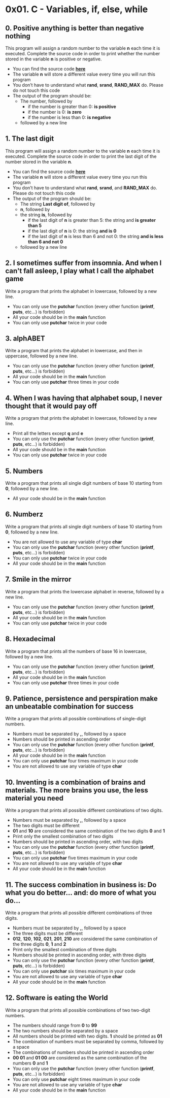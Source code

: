 # 0x01. C - Variables, if, else, while


## 0. Positive anything is better than negative nothing

This program will assign a random number to the variable **n** each time it is executed. Complete the source code in order to print whether the number stored in the variable **n** is positive or negative.

- You can find the source code [**here**](https://github.com/alx-tools/0x01.c/blob/master/0-positive_or_negative_c)
- The variable **n** will store a different value every time you will run this program
- You don’t have to understand what **rand**, **srand**, **RAND_MAX** do. Please do not touch this code
- The output of the program should be:
	- The number, followed by
		- if the number is greater than 0: **is positive**
		- if the number is 0: **is zero**
		- if the number is less than 0: **is negative**
	- followed by a new line


## 1. The last digit

This program will assign a random number to the variable **n** each time it is executed. Complete the source code in order to print the last digit of the number stored in the variable **n**.

- You can find the source code [**here**](https://github.com/alx-tools/0x01.c/blob/master/1-last_digit_c)
- The variable **n** will store a different value every time you run this program
- You don’t have to understand what **rand**, **srand**, and **RAND_MAX** do. Please do not touch this code
- The output of the program should be:
	- The string **Last digit of**, followed by
	- **n**, followed by
	- the string **is**, followed by
		- if the last digit of **n** is greater than 5: the string and **is greater than 5**
		- if the last digit of **n** is 0: the string **and is 0**
		- if the last digit of **n** is less than 6 and not 0: the string **and is less than 6 and not 0**
	- followed by a new line


## 2. I sometimes suffer from insomnia. And when I can't fall asleep, I play what I call the alphabet game

Write a program that prints the alphabet in lowercase, followed by a new line.

- You can only use the **putchar** function (every other function (**printf**, **puts**, etc…) is forbidden)
- All your code should be in the **main** function
- You can only use **putchar** twice in your code


## 3. alphABET

Write a program that prints the alphabet in lowercase, and then in uppercase, followed by a new line.

- You can only use the **putchar** function (every other function (**printf**, **puts**, etc…) is forbidden)
- All your code should be in the **main** function
- You can only use **putchar** three times in your code


## 4. When I was having that alphabet soup, I never thought that it would pay off

Write a program that prints the alphabet in lowercase, followed by a new line.

- Print all the letters except **q** and **e**
- You can only use the **putchar** function (every other function (**printf**, **puts**, etc…) is forbidden)
- All your code should be in the **main** function
- You can only use **putchar** twice in your code


## 5. Numbers

Write a program that prints all single digit numbers of base 10 starting from **0**, followed by a new line.

- All your code should be in the **main** function


## 6. Numberz

Write a program that prints all single digit numbers of base 10 starting from **0**, followed by a new line.

- You are not allowed to use any variable of type **char**
- You can only use the **putchar** function (every other function (**printf**, **puts**, etc…) is forbidden)
- You can only use **putchar** twice in your code
- All your code should be in the **main** function


## 7. Smile in the mirror

Write a program that prints the lowercase alphabet in reverse, followed by a new line.

- You can only use the **putchar** function (every other function (**printf**, **puts**, etc…) is forbidden)
- All your code should be in the **main** function
- You can only use **putchar** twice in your code


## 8. Hexadecimal

Write a program that prints all the numbers of base 16 in lowercase, followed by a new line.

- You can only use the **putchar** function (every other function (**printf**, **puts**, etc…) is forbidden)
- All your code should be in the **main** function
- You can only use **putchar** three times in your code


## 9. Patience, persistence and perspiration make an unbeatable combination for success

Write a program that prints all possible combinations of single-digit numbers.

- Numbers must be separated by **,**, followed by a space
- Numbers should be printed in ascending order
- You can only use the **putchar** function (every other function (**printf**, **puts**, etc…) is forbidden)
- All your code should be in the **main** function
- You can only use **putchar** four times maximum in your code
- You are not allowed to use any variable of type **char**


## 10. Inventing is a combination of brains and materials. The more brains you use, the less material you need

Write a program that prints all possible different combinations of two digits.

- Numbers must be separated by **,**, followed by a space
- The two digits must be different
- **01** and **10** are considered the same combination of the two digits **0** and **1**
- Print only the smallest combination of two digits
- Numbers should be printed in ascending order, with two digits
- You can only use the **putchar** function (every other function (**printf**, **puts**, etc…) is forbidden)
- You can only use **putchar** five times maximum in your code
- You are not allowed to use any variable of type **char**
- All your code should be in the **main** function


## 11. The success combination in business is: Do what you do better... and: do more of what you do...

Write a program that prints all possible different combinations of three digits.

- Numbers must be separated by **,**, followed by a space
- The three digits must be different
- **012**, **120**, **102**, **021**, **201**, **210** are considered the same combination of the three digits **0**, **1** and **2**
- Print only the smallest combination of three digits
- Numbers should be printed in ascending order, with three digits
- You can only use the **putchar** function (every other function (**printf**, **puts**, etc…) is forbidden)
- You can only use **putchar** six times maximum in your code
- You are not allowed to use any variable of type **char**
- All your code should be in the **main** function


## 12. Software is eating the World

Write a program that prints all possible combinations of two two-digit numbers.

- The numbers should range from **0** to **99**
- The two numbers should be separated by a space
- All numbers should be printed with two digits. **1** should be printed as **01**
- The combination of numbers must be separated by comma, followed by a space
- The combinations of numbers should be printed in ascending order
- **00 01** and **01 00** are considered as the same combination of the numbers **0** and **1**
- You can only use the **putchar** function (every other function (**printf**, **puts**, etc…) is forbidden)
- You can only use **putchar** eight times maximum in your code
- You are not allowed to use any variable of type **char**
- All your code should be in the **main** function



